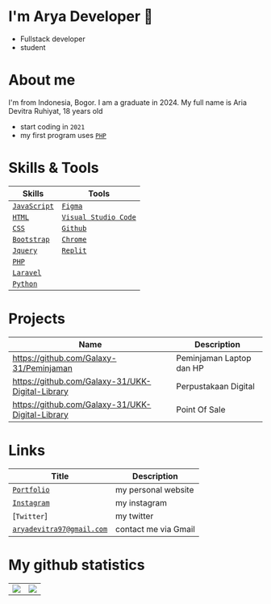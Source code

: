 
# I'm Arya Developer 👋
- Fullstack developer
- student


# About me
I'm from Indonesia, Bogor. I am a graduate in 2024. My full name is Aria Devitra Ruhiyat, 18 years old
- start coding in `2021`
- my first program uses [`PHP`]

# Skills & Tools
| Skills | Tools |
| ----- | ---------- |
| [`JavaScript`]  | [`Figma`] |
| [`HTML`]        | [`Visual Studio Code`]  |
| [`CSS`]         | [`Github`]  |
| [`Bootstrap`]   | [`Chrome`]  |
| [`Jquery`]      | [`Replit`]  |
| [`PHP`]  |      | [`MySQL`]  |
| [`Laravel`]     |  |
| [`Python`]   | | 


# Projects
| Name | Description |
| ----- | ---------- |
| https://github.com/Galaxy-31/Peminjaman | Peminjaman Laptop dan HP|
| https://github.com/Galaxy-31/UKK-Digital-Library| Perpustakaan Digital |
| https://github.com/Galaxy-31/UKK-Digital-Library | Point Of Sale|

# Links
| Title | Description |
| ----- | -------- |
| [`Portfolio`] | my personal website |
| [`Instagram`] | my instagram |
| [`Twitter`] | my twitter |
| [`aryadevitra97@gmail.com`] | contact me via Gmail |

# My github statistics
<table>
  <tr>
    <td align="center" style="padding=0;width=50%;">
      <img align="center" style="padding=0;" src="https://github-readme-stats.vercel.app/api?username=Vins2106&text_color=000000&title_color=000000&show_icons=true&bg_color=20,00d5ff,00ff77&hide_title=true&count_private=true" />
    </td>
    <td>
      <img align="center" style="padding=0;" src="https://github-readme-stats.vercel.app/api/top-langs/?username=Vins2106&text_color=000000&title_color=000000&show_icons=true&bg_color=20,00d5ff,00ff77&layout=compact">
    </td>
  </tr>
</table>


<!-- Links -->
[`JavaScript`]:           https://www.javascript.com/
[`HTML`]:                 https://www.w3schools.com/html/
[`CSS`]:                  https://www.w3schools.com/css/
[`Bootstrap`]:            https://getbootstrap.com/
[`Jquery`]:               https://jquery.com/
[`Express.js`]:           https://expressjs.com/
[`Python`]:               https://www.python.org/
[`Github`]:               https://github.com/
[`Laravel`]:              https://laravel.com/
[`PHP`]:                  https://www.php.net/
[`Figma`]:                https://figma.com/
[`Visual Studio Code`]:   https://code.visualstudio.com/
[`Chrome`]:               https://www.google.co.id/chrome/
[`Github`]:               https://glitch.com/
[`Replit`]:               https://replit.com
[`Portfolio`]:            https://.xyz
[`Instagram`]:            https://instagram.com/arya_devitra
[`Linkedin`]:             https://www.linkedin.com/in/arya-devitra-3506b2259/
[`aryadevitra97@gmail.com`]:  aryadevitra97@gmail.com
[`Repository's`]:         https://github.com/Galaxy-31/Arya-Portofolio
